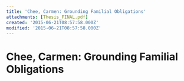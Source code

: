 ```yaml
---
title: 'Chee, Carmen: Grounding Familial Obligations'
attachments: [Thesis_FINAL.pdf]
created: '2015-06-21T08:57:58.000Z'
modified: '2015-06-21T08:57:58.000Z'
---
```


# Chee, Carmen: Grounding Familial Obligations
